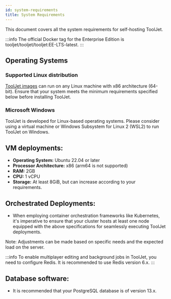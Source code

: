 ```yaml
---
id: system-requirements
title: System Requirements 
---
```


This document covers all the system requirements for self-hosting ToolJet. 

:::info
The official Docker tag for the Enterprise Edition is tooljet/tooljet/tooljet:EE-LTS-latest.
:::

## Operating Systems

### Supported Linux distribution

[ToolJet images](https://hub.docker.com/r/tooljet/tooljet/tags) can run on any Linux machine with x86 architecture (64-bit). Ensure that your system meets the minimum requirements specified below before installing ToolJet.

### Microsoft Windows

ToolJet is developed for Linux-based operating systems. Please consider using a virtual machine or Windows Subsystem for Linux 2 (WSL2) to run ToolJet on Windows.

## VM deployments:

- **Operating System:** Ubuntu 22.04 or later
- **Processor Architecture:** x86 (arm64 is not supported)
- **RAM:** 2GB
- **CPU:** 1 vCPU
- **Storage:** At least 8GiB, but can increase according to your requirements.

## Orchestrated Deployments:

- When employing container orchestration frameworks like Kubernetes, it's imperative to ensure that your cluster hosts at least one node equipped with the above specifications for seamlessly executing ToolJet deployments.

Note: Adjustments can be made based on specific needs and the expected load on the server.

:::info
To enable multiplayer editing and background jobs in ToolJet, you need to configure Redis. It is recommended to use Redis version 6.x.
:::

## Database software:

- It is recommended that your PostgreSQL database is of version 13.x.